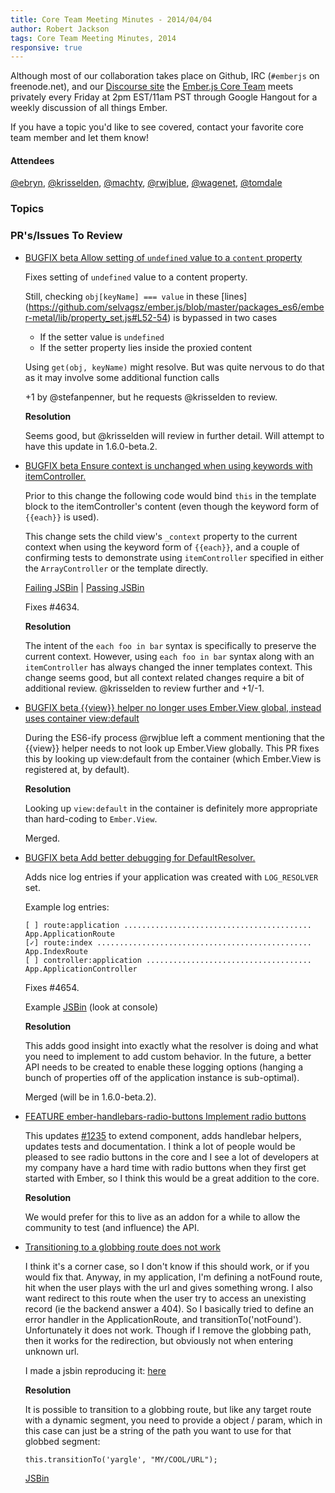 ```yaml
---
title: Core Team Meeting Minutes - 2014/04/04
author: Robert Jackson
tags: Core Team Meeting Minutes, 2014
responsive: true
---
```


Although most of our collaboration takes place on Github, IRC
(`#emberjs` on freenode.net), and our [Discourse site](http://discuss.emberjs.com/)
the [Ember.js Core Team](/team) meets privately every
Friday at 2pm EST/11am PST through Google Hangout for a weekly
discussion of all things Ember.

If you have a topic you'd like to see covered, contact your favorite
core team member and let them know!

#### Attendees
[@ebryn](https://twitter.com/ebryn), [@krisselden](https://twitter.com/krisselden), [@machty](https://twitter.com/machty),
[@rwjblue](https://twitter.com/rwjblue), [@wagenet](https://twitter.com/wagenet), [@tomdale](https://twitter.com/tomdale)

### Topics

### PR's/Issues To Review

* [BUGFIX beta Allow setting of `undefined` value to a `content` property](https://github.com/emberjs/ember.js/pull/4645)

  Fixes setting of `undefined` value to a content property. 

  Still, checking `obj[keyName] === value` in these [lines] (https://github.com/selvagsz/ember.js/blob/master/packages_es6/ember-metal/lib/property_set.js#L52-54) is bypassed in two cases

  * If the setter value is `undefined`
  * If the setter property lies inside the proxied content

  Using `get(obj, keyName)` might resolve. But was quite nervous to do that as it may involve some additional function calls

  +1 by @stefanpenner, but he requests @krisselden to review.

  **Resolution**

  Seems good, but @krisselden will review in further detail. Will attempt to have this update in 1.6.0-beta.2.

* [BUGFIX beta Ensure context is unchanged when using keywords with itemController.](https://github.com/emberjs/ember.js/pull/4636)

  Prior to this change the following code would bind `this` in the template block to the itemController's content (even
  though the keyword form of `{{each}}` is used).
  
  This change sets the child view's `_context` property to the current context when using the keyword form of `{{each}}`,
  and a couple of confirming tests to demonstrate using `itemController` specified in either the `ArrayController` or the
  template directly.
  
  [Failing JSBin](http://emberjs.jsbin.com/zokali/1/edit) | [Passing JSBin](http://emberjs.jsbin.com/kecen/1/edit)

  Fixes #4634.

  **Resolution**

  The intent of the `each foo in bar` syntax is specifically to preserve the current context. However, using `each foo in bar` syntax along
  with an `itemController` has always changed the inner templates context. This change seems good, but all context related changes
  require a bit of additional review. @krisselden to review further and +1/-1.

* [BUGFIX beta {{view}} helper no longer uses Ember.View global, instead uses container view:default](https://github.com/emberjs/ember.js/pull/4598)

  During the ES6-ify process @rwjblue left a comment mentioning that the {{view}} helper needs to not look up
  Ember.View globally. This PR fixes this by looking up view:default from the container (which Ember.View is
  registered at, by default).

  **Resolution**

  Looking up `view:default` in the container is definitely more appropriate than hard-coding to `Ember.View`.
  
  Merged.

* [BUGFIX beta Add better debugging for DefaultResolver.](https://github.com/emberjs/ember.js/pull/4655)

  Adds nice log entries if your application was created with `LOG_RESOLVER` set.
  
  Example log entries:
  
  ```
  [ ] route:application ..........................................  App.ApplicationRoute
  [✓] route:index ................................................  App.IndexRoute
  [ ] controller:application .....................................  App.ApplicationController
  ```
  
  Fixes #4654.
  
  Example [JSBin](http://emberjs.jsbin.com/maxum/1) (look at console)

  **Resolution**

  This adds good insight into exactly what the resolver is doing and what you need to implement to add
  custom behavior. In the future, a better API needs to be created to enable these logging options (hanging
  a bunch of properties off of the application instance is sub-optimal).

  Merged (will be in 1.6.0-beta.2).
  
* [FEATURE ember-handlebars-radio-buttons Implement radio buttons](https://github.com/emberjs/ember.js/pull/4352)

  This updates [#1235](https://github.com/emberjs/ember.js/pull/1235) to extend component, adds handlebar helpers,
  updates tests and documentation. I think a lot of people would be pleased to see radio buttons in the core and I 
  see a lot of developers at my company have a hard time with radio buttons when they first get started with Ember,
  so I think this would be a great addition to the core.

  **Resolution**

  We would prefer for this to live as an addon for a while to allow the community to test (and influence) the API.

* [Transitioning to a globbing route does not work](https://github.com/emberjs/ember.js/issues/4613)

  I think it's a corner case, so I don't know if this should work, or if you would fix that.
  Anyway, in my application, I'm defining a notFound route, hit when the user plays with the url and gives something wrong.
  I also want redirect to this route when the user try to access an unexisting record (ie the backend answer a 404). So I basically tried to define an error handler in the ApplicationRoute, and transitionTo('notFound'). Unfortunately it does not work. Though if I remove the globbing path, then it works for the redirection, but obviously not when entering unknown url.
  
  I made a jsbin reproducing it: [here](http://emberjs.jsbin.com/ucanam/4401/edit)

  **Resolution**

   It is possible to transition to a globbing route, but like any target route with a dynamic segment, you need to
   provide a object / param, which in this case can just be a string of the path you want to use for that globbed segment:

   `this.transitionTo('yargle', "MY/COOL/URL");`

   [JSBin](http://emberjs.jsbin.com/ucanam/4522/edit)
